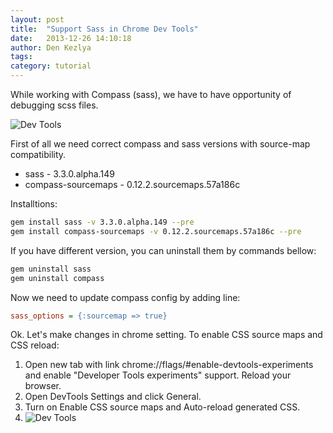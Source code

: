 ```yaml
---
layout: post
title:  "Support Sass in Chrome Dev Tools"
date:   2013-12-26 14:10:18
author: Den Kezlya
tags: 
category: tutorial
---
```


While working with Compass (sass), we have to have opportunity of debugging scss files.

![Dev Tools](https://developers.google.com/chrome-developer-tools/docs/css-preprocessors-files/sass-debugging.png)

First of all we need correct compass and sass versions with source-map compatibility. 
* sass - 3.3.0.alpha.149 
* compass-sourcemaps - 0.12.2.sourcemaps.57a186c

Installtions:
```bash
gem install sass -v 3.3.0.alpha.149 --pre
gem install compass-sourcemaps -v 0.12.2.sourcemaps.57a186c --pre
```

If you have different version, you can uninstall them by commands bellow:
```bash
gem uninstall sass
gem uninstall compass
```

Now we need to update compass config by adding line:
```ini
sass_options = {:sourcemap => true}
```

Ok. Let's make changes in chrome setting. 
To enable CSS source maps and CSS reload:

1. Open new tab with link chrome://flags/#enable-devtools-experiments and enable "Developer Tools experiments" support. Reload your browser. 
2. Open DevTools Settings and click General. 
3. Turn on Enable CSS source maps and Auto-reload generated CSS. 
4. ![Dev Tools](http://habrastorage.org/storage2/d9f/fe9/875/d9ffe98756c7fa0d28614e90663785aa.jpg)
